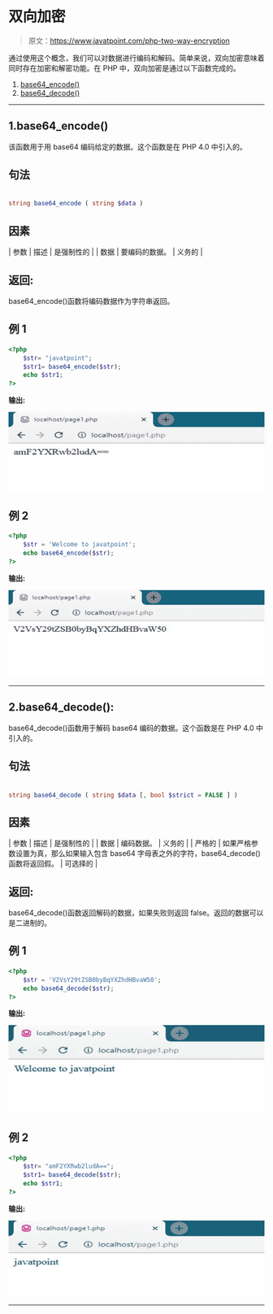 # 双向加密

> 原文：<https://www.javatpoint.com/php-two-way-encryption>

通过使用这个概念，我们可以对数据进行编码和解码。简单来说，双向加密意味着同时存在加密和解密功能。在 PHP 中，双向加密是通过以下函数完成的。

1.  [base64_encode()](#base64_encode)
2.  [base64_decode()](#base64_decode)

* * *

## 1.base64_encode()

该函数用于用 base64 编码给定的数据。这个函数是在 PHP 4.0 中引入的。

## 句法

```php

string base64_encode ( string $data )

```

## 因素

| 参数 | 描述 | 是强制性的 |
| 数据 | 要编码的数据。 | 义务的 |

## 返回:

base64_encode()函数将编码数据作为字符串返回。

## 例 1

```php
<?php
	$str= "javatpoint";
	$str1= base64_encode($str);
	echo $str1;
?>

```

**输出:**

![Two-way Encryption](img/67327e97e18dd56302d2c029adbaa817.png)

## 例 2

```php
<?php
	$str = 'Welcome to javatpoint';
	echo base64_encode($str);
?>

```

**输出:**

![Two-way Encryption](img/94643122ce0554938cfbc406d179d219.png)

* * *

## 2.base64_decode():

base64_decode()函数用于解码 base64 编码的数据。这个函数是在 PHP 4.0 中引入的。

## 句法

```php

string base64_decode ( string $data [, bool $strict = FALSE ] )

```

## 因素

| 参数 | 描述 | 是强制性的 |
| 数据 | 编码数据。 | 义务的 |
| 严格的 | 如果严格参数设置为真，那么如果输入包含 base64 字母表之外的字符，base64_decode()函数将返回假。 | 可选择的 |

## 返回:

base64_decode()函数返回解码的数据，如果失败则返回 false。返回的数据可以是二进制的。

## 例 1

```php
<?php
	$str = 'V2VsY29tZSB0byBqYXZhdHBvaW50';
	echo base64_decode($str);
?>

```

**输出:**

![Two-way Encryption](img/5c33837f052f1bbbd19dd9433d268ecb.png)

## 例 2

```php
<?php
	$str= "amF2YXRwb2ludA==";
	$str1= base64_decode($str);
	echo $str1;
?>

```

**输出:**

![Two-way Encryption](img/6cb4da8eee8b39de7e6e63b384297b7c.png)

* * *